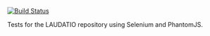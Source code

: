 [![Build Status](https://travis-ci.org/thomaskrause/RepoTest.svg?branch=master)](https://travis-ci.org/thomaskrause/RepoTest)

Tests for the LAUDATIO repository using Selenium and PhantomJS.
